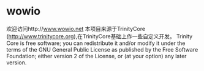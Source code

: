 wowio
=====
欢迎访问http://www.wowio.net
本项目来源于TrinityCore (http://www.trinitycore.org),在TrinityCore基础上作一些自定义开发。
Trinity Core is free software; you can redistribute it and/or modify it under the terms of the GNU General Public License as published by the Free Software Foundation; either version 2 of the License, or (at your option) any later version.
